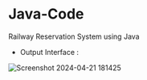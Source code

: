 # Java-Code
 Railway Reservation System using Java

 - Output Interface :
  
![Screenshot 2024-04-21 181425](https://github.com/Pratikshinde55/Java-Code/assets/145910708/068a41ba-9e49-451a-8b93-7cba49004677)
